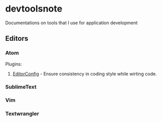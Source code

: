 # devtoolsnote
Documentations on tools that I use for application development

## Editors
### Atom
Plugins:  
1. [EditorConfig](http://editorconfig.org/) - Ensure consistency in coding style while wirting code.


### SublimeText


### Vim


### Textwrangler
